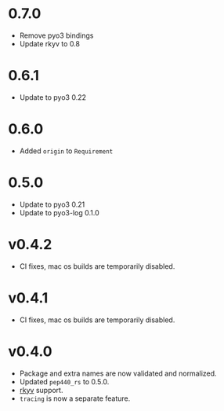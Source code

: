 # 0.7.0

* Remove pyo3 bindings
* Update rkyv to 0.8

# 0.6.1

* Update to pyo3 0.22

# 0.6.0

* Added `origin` to `Requirement`

# 0.5.0

* Update to pyo3 0.21
* Update to pyo3-log 0.1.0

# v0.4.2

* CI fixes, mac os builds are temporarily disabled.

# v0.4.1

* CI fixes, mac os builds are temporarily disabled.

# v0.4.0

* Package and extra names are now validated and normalized.
* Updated `pep440_rs` to 0.5.0.
* [rkyv](https://github.com/rkyv/rkyv) support.
* `tracing` is now a separate feature.

